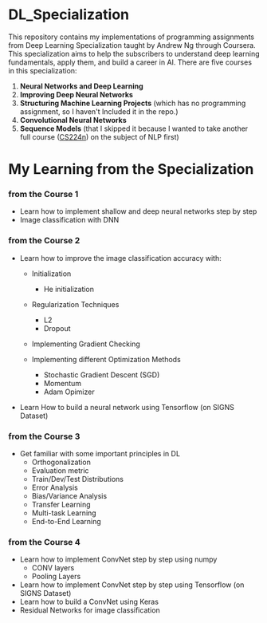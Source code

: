# DL_Specialization

This repository contains my implementations of programming assignments from Deep Learning Specialization taught by Andrew Ng through 
Coursera. This specialization aims to help the subscribers to understand deep learning fundamentals, apply them, and build a
career in AI. There are five courses in this specialization:



1.  **Neural Networks and Deep Learning**
2.  **Improving Deep Neural Networks**
3.  **Structuring Machine Learning Projects** (which has no programming assignment, so I haven't Included it in the repo.)
4.  **Convolutional Neural Networks**
5.  **Sequence Models** (that I skipped it because I wanted to take another full course ([CS224n](https://github.com/hsmirzaie/CS224n)) on the subject of NLP first)

# My Learning from the Specialization

### **from the Course 1**

* Learn how to implement shallow and deep neural networks step by step
* Image classification with DNN

### **from the Course 2**

* Learn how to improve the image classification accuracy with:
  * Initialization
    * He initialization
  
  * Regularization Techniques
    * L2
    * Dropout
  
  * Implementing Gradient Checking

  * Implementing different Optimization Methods
    * Stochastic Gradient Descent (SGD)
    * Momentum
    * Adam Opimizer

* Learn How to build a neural network using Tensorflow (on SIGNS Dataset)

### **from the Course 3**

* Get familiar with some important principles in DL
  * Orthogonalization
  * Evaluation metric
  * Train/Dev/Test Distributions
  * Error Analysis
  * Bias/Variance Analysis
  * Transfer Learning
  * Multi-task Learning
  * End-to-End Learning
  

### **from the Course 4**

* Learn how to implement ConvNet step by step using numpy
  * CONV layers
  * Pooling Layers
* Learn how to implement ConvNet step by step using Tensorflow (on SIGNS Dataset)
* Learn how to build a ConvNet using Keras
 * Residual Networks for image classification



